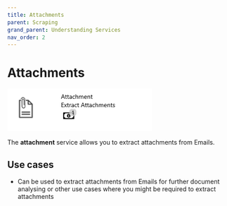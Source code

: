 ```yaml
---
title: Attachments
parent: Scraping
grand_parent: Understanding Services
nav_order: 2
---
```


# Attachments

![](<../../assets/31 (2).png>)

The **attachment** service allows you to extract attachments from Emails.

## Use cases

* Can be used to extract attachments from Emails for further document analysing or other use cases where you might be required to extract attachments
